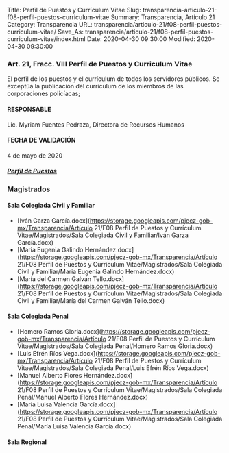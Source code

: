 Title: Perfil de Puestos y Currículum Vitae
Slug: transparencia-articulo-21-f08-perfil-puestos-curriculum-vitae
Summary: Transparencia, Artículo 21
Category: Transparencia
URL: transparencia/articulo-21/f08-perfil-puestos-curriculum-vitae/
Save_As: transparencia/articulo-21/f08-perfil-puestos-curriculum-vitae/index.html
Date: 2020-04-30 09:30:00
Modified: 2020-04-30 09:30:00



### Art. 21, Fracc. VIII Perfil de Puestos y Curriculum Vitae

El perfil de los puestos y el currículum de todos los servidores públicos. Se exceptúa la publicación del currículum de los miembros de las corporaciones policíacas;

#### RESPONSABLE

Lic. Myriam Fuentes Pedraza, Directora de Recursos Humanos

#### FECHA DE VALIDACIÓN

4 de mayo de 2020

##### [Perfil de Puestos](http://congresocoahuila.gob.mx/transparencia/03/Leyes_Coahuila/coa61.pdf)


### Magistrados


#### Sala Colegiada Civil y Familiar


* [Iván Garza García.docx](https://storage.googleapis.com/pjecz-gob-mx/Transparencia/Artículo 21/F08 Perfil de Puestos y Currículum Vitae/Magistrados/Sala Colegiada Civil y Familiar/Iván Garza García.docx)
* [Maria Eugenia Galindo Hernández.docx](https://storage.googleapis.com/pjecz-gob-mx/Transparencia/Artículo 21/F08 Perfil de Puestos y Currículum Vitae/Magistrados/Sala Colegiada Civil y Familiar/Maria Eugenia Galindo Hernández.docx)
* [María del Carmen Galván Tello.docx](https://storage.googleapis.com/pjecz-gob-mx/Transparencia/Artículo 21/F08 Perfil de Puestos y Currículum Vitae/Magistrados/Sala Colegiada Civil y Familiar/María del Carmen Galván Tello.docx)


#### Sala Colegiada Penal


* [Homero Ramos Gloria.docx](https://storage.googleapis.com/pjecz-gob-mx/Transparencia/Artículo 21/F08 Perfil de Puestos y Currículum Vitae/Magistrados/Sala Colegiada Penal/Homero Ramos Gloria.docx)
* [Luis Efrén Ríos Vega.docx](https://storage.googleapis.com/pjecz-gob-mx/Transparencia/Artículo 21/F08 Perfil de Puestos y Currículum Vitae/Magistrados/Sala Colegiada Penal/Luis Efrén Ríos Vega.docx)
* [Manuel Alberto Flores Hernández.docx](https://storage.googleapis.com/pjecz-gob-mx/Transparencia/Artículo 21/F08 Perfil de Puestos y Currículum Vitae/Magistrados/Sala Colegiada Penal/Manuel Alberto Flores Hernández.docx)
* [María Luisa Valencia García.docx](https://storage.googleapis.com/pjecz-gob-mx/Transparencia/Artículo 21/F08 Perfil de Puestos y Currículum Vitae/Magistrados/Sala Colegiada Penal/María Luisa Valencia García.docx)


#### Sala Regional


